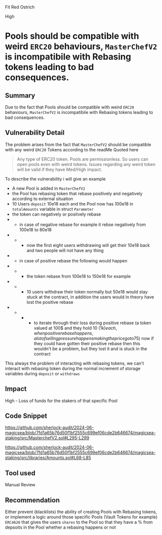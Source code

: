 Fit Red Ostrich

High

# Pools should be compatible with weird `ERC20` behaviours, `MasterChefV2` is incompatibile with Rebasing tokens leading to bad consequences.

## Summary

Due to the fact that Pools should be compatible with weird `ERC20` behaviours, `MasterChefV2` is incompatibile with Rebasing tokens leading to bad consequences.

## Vulnerability Detail
The problem arises from the fact that `MasterChefV2` should be compatible with any weird `ERC20` Tokens according to the readMe Quoted here 
> Any type of ERC20 token. Pools are permissionless. So users can open pools even with weird tokens. Issues regarding any weird token will be valid if they have Med/High impact.

To describe the vulnerability i will give an example 

- A new Pool is added in `MasterChefV2` 
- the Pool has rebasing token that rebase positively and negatively according to external situation
- 10 Users `deposit` 10e18 each and the Pool now has 100e18 in `totalAmounts` variable in struct `Parameter` 
- the token can negatively or positvely rebase
- -  in case of negative rebase for example it rebse negatively from 100e18 to 80e18
- - -  now the first eight users withdrawing will get their 10e18 back and two people will not have any thing
- - in case of positive rebase the following would happen
- - - the token rebase from 100e18 to 150e18 for example
- - - 10 users withdraw their token normally but 50e18 would stay stuck at the contract, in addition the users would in theory have lost the positive rebase
- - - - to iterate through their loss during positive rebase (a token valued at 100$ and they hold 10 (1k$) each, when positive rebase happens, alot of selling pressure happens making the price go to 75$) now if they could have gotten their positive rebase then this wouldn't be a problem, but they lost it and is stuck in the contract

This always the problem of interacting with rebasing tokens, we can't interact with rebasing token during the normal increment of storage variables during `deposit` or `withdraws` 


## Impact

High - Loss of funds for the stakers of that specific Pool
## Code Snippet

https://github.com/sherlock-audit/2024-06-magicsea/blob/7fd1a65b76d50f1bf2555c699ef06cde2b646674/magicsea-staking/src/MasterchefV2.sol#L295-L299

https://github.com/sherlock-audit/2024-06-magicsea/blob/7fd1a65b76d50f1bf2555c699ef06cde2b646674/magicsea-staking/src/libraries/Amounts.sol#L68-L85

## Tool used

Manual Review

## Recommendation

Either prevent (blacklists) the ability of creating Pools with Rebasing tokens, or implement a logic around those specific Pools (Vault Tokens for example) `ERC4626` that gives the users `shares` to the Pool so that they have a % from depsoits in the Pool whether a rebasing happens or not